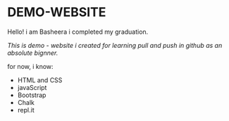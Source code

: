 # DEMO-WEBSITE

Hello! i am Basheera i completed my graduation.

*This is demo - website i created for  learning pull and push in github as an absolute bignner.*

for now, i know:

+ HTML and CSS 
+ javaScript
+ Bootstrap
+ Chalk
+ repl.it
  



